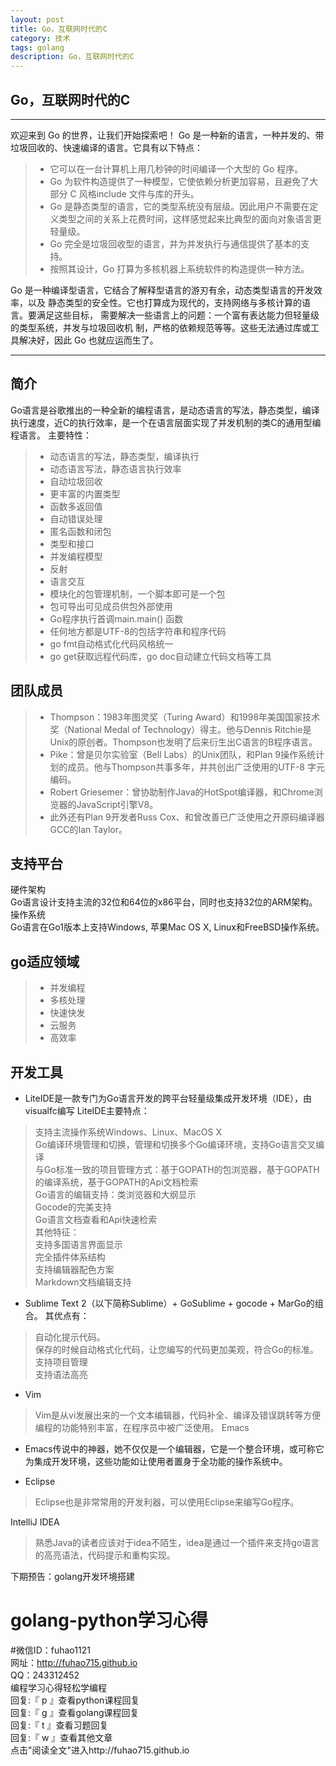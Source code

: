 ```yaml
---
layout: post
title: Go，互联网时代的C
category: 技术
tags: golang
description: Go，互联网时代的C
---
```




## Go，互联网时代的C

------

欢迎来到 Go 的世界，让我们开始探索吧！
Go 是一种新的语言，一种并发的、带垃圾回收的、快速编译的语言。它具有以下特点：
> *  它可以在一台计算机上用几秒钟的时间编译一个大型的 Go 程序。
> *  Go 为软件构造提供了一种模型，它使依赖分析更加容易，且避免了大部分 C 风格include 文件与库的开头。
> *  Go 是静态类型的语言，它的类型系统没有层级。因此用户不需要在定义类型之间的关系上花费时间，这样感觉起来比典型的面向对象语言更轻量级。
> *  Go 完全是垃圾回收型的语言，并为并发执行与通信提供了基本的支持。
> *  按照其设计，Go 打算为多核机器上系统软件的构造提供一种方法。

Go 是一种编译型语言，它结合了解释型语言的游刃有余，动态类型语言的开发效率，以及
静态类型的安全性。它也打算成为现代的，支持网络与多核计算的语言。要满足这些目标，
需要解决一些语言上的问题：一个富有表达能力但轻量级的类型系统，并发与垃圾回收机
制，严格的依赖规范等等。这些无法通过库或工具解决好，因此 Go 也就应运而生了。

------

## 简介

Go语言是谷歌推出的一种全新的编程语言，是动态语言的写法，静态类型，编译执行速度，近C的执行效率，是一个在语言层面实现了并发机制的类C的通用型编程语言。
主要特性：
> * 动态语言的写法，静态类型，编译执行
> * 动态语言写法，静态语言执行效率
> * 自动垃圾回收
> * 更丰富的内置类型
> * 函数多返回值
> * 自动错误处理
> * 匿名函数和闭包
> * 类型和接口
> * 并发编程模型
> * 反射
> * 语言交互
> * 模块化的包管理机制，一个脚本即可是一个包
> * 包可导出可见成员供包外部使用
> * Go程序执行首调main.main() 函数
> * 任何地方都是UTF-8的包括字符串和程序代码
> * go fmt自动格式化代码风格统一
> * go get获取远程代码库，go doc自动建立代码文档等工具




## 团队成员

>* Thompson：1983年图灵奖（Turing Award）和1998年美国国家技术奖（National Medal of Technology）得主。他与Dennis Ritchie是Unix的原创者。Thompson也发明了后来衍生出C语言的B程序语言。
>* Pike：曾是贝尔实验室（Bell Labs）的Unix团队，和Plan 9操作系统计划的成员。他与Thompson共事多年，并共创出广泛使用的UTF-8 字元编码。
>* Robert Griesemer：曾协助制作Java的HotSpot编译器，和Chrome浏览器的JavaScript引擎V8。
>* 此外还有Plan 9开发者Russ Cox、和曾改善已广泛使用之开原码编译器GCC的Ian Taylor。

## 支持平台

硬件架构  
Go语言设计支持主流的32位和64位的x86平台，同时也支持32位的ARM架构。  
操作系统  
Go语言在Go1版本上支持Windows, 苹果Mac OS X, Linux和FreeBSD操作系统。

## go适应领域
> * 并发编程
> * 多核处理
> * 快速快发
> * 云服务
> * 高效率


## 开发工具
* LiteIDE是一款专门为Go语言开发的跨平台轻量级集成开发环境（IDE），由visualfc编写
LiteIDE主要特点：
> 支持主流操作系统Windows、Linux、MacOS X  
> Go编译环境管理和切换，管理和切换多个Go编译环境，支持Go语言交叉编译  
> 与Go标准一致的项目管理方式：基于GOPATH的包浏览器，基于GOPATH的编译系统，基于GOPATH的Api文档检索  
> Go语言的编辑支持：类浏览器和大纲显示  
> Gocode的完美支持  
> Go语言文档查看和Api快速检索  
其他特征：  
> 支持多国语言界面显示  
> 完全插件体系结构  
> 支持编辑器配色方案    
> Markdown文档编辑支持  


* Sublime Text 2（以下简称Sublime）+ GoSublime + gocode + MarGo的组合。
其优点有：
> 自动化提示代码。  
保存的时候自动格式化代码，让您编写的代码更加美观，符合Go的标准。  
支持项目管理  
支持语法高亮  

* Vim
> Vim是从vi发展出来的一个文本编辑器，代码补全、编译及错误跳转等方便编程的功能特别丰富，在程序员中被广泛使用。
Emacs

* Emacs传说中的神器，她不仅仅是一个编辑器，它是一个整合环境，或可称它为集成开发环境，这些功能如让使用者置身于全功能的操作系统中。

* Eclipse
> Eclipse也是非常常用的开发利器，可以使用Eclipse来编写Go程序。

IntelliJ IDEA
> 熟悉Java的读者应该对于idea不陌生，idea是通过一个插件来支持go语言的高亮语法，代码提示和重构实现。

下期预告：golang开发环境搭建

#     golang-python学习心得     
#微信ID：fuhao1121  
网址：http://fuhao715.github.io  
QQ：243312452   
编程学习心得轻松学编程   
回复:『 p 』查看python课程回复  
回复:『 g 』查看golang课程回复  
回复:『 t 』查看习题回复  
回复:『 w 』查看其他文章   
点击"阅读全文"进入http://fuhao715.github.io  
